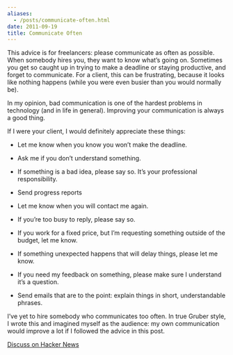 ```yaml
---
aliases:
  - /posts/communicate-often.html
date: 2011-09-19
title: Communicate Often
---
```


This advice is for freelancers: please communicate as often as possible. When
somebody hires you, they want to know what’s going on. Sometimes you get so
caught up in trying to make a deadline or staying productive, and forget to
communicate. For a client, this can be frustrating, because it looks like
nothing happens (while you were even busier than you would normally be).&#10;

In my opinion, bad communication is one of the hardest problems in technology
(and in life in general). Improving your communication is always a good
thing.&#10;

If I were your client, I would definitely appreciate these things:&#10;

  - Let me know when you know you won’t make the deadline.

  - Ask me if you don’t understand something.

  - If something is a bad idea, please say so. It’s your professional
    responsibility.

  - Send progress reports

  - Let me know when you will contact me again.

  - If you’re too busy to reply, please say so.

  - If you work for a fixed price, but I’m requesting something outside of the
    budget, let me know.

  - If something unexpected happens that will delay things, please let me know.

  - If you need my feedback on something, please make sure I understand it’s a
    question.

  - Send emails that are to the point: explain things in short, understandable
    phrases.

I’ve yet to hire somebody who communicates too often. In true Gruber style, I
wrote this and imagined myself as the audience: my own communication would
improve a lot if I followed the advice in this post.&#10;

[Discuss on Hacker News](http://news.ycombinator.com/item?id=3014143)

